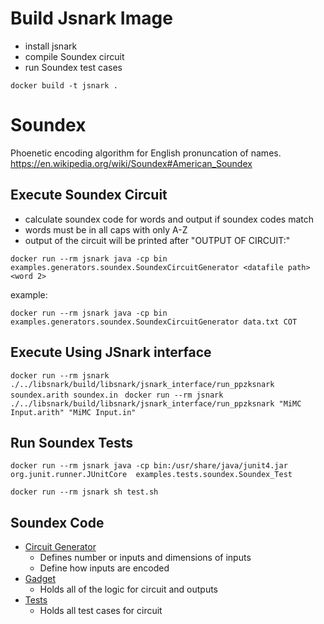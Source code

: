 # Build Jsnark Image
- install jsnark
- compile Soundex circuit
- run Soundex test cases

`docker build -t jsnark .`

# Soundex
Phoenetic encoding algorithm for English pronuncation of names.
https://en.wikipedia.org/wiki/Soundex#American_Soundex

## Execute Soundex Circuit
- calculate soundex code for words and output if soundex codes match
- words must be in all caps with only A-Z
- output of the circuit will be printed after "OUTPUT OF CIRCUIT:"

`docker run --rm jsnark java -cp bin examples.generators.soundex.SoundexCircuitGenerator <datafile path> <word 2>`

example:

`docker run --rm jsnark java -cp bin examples.generators.soundex.SoundexCircuitGenerator data.txt COT`

## Execute Using JSnark interface
`docker run --rm jsnark ./../libsnark/build/libsnark/jsnark_interface/run_ppzksnark soundex.arith soundex.in `
`docker run --rm jsnark ./../libsnark/build/libsnark/jsnark_interface/run_ppzksnark "MiMC Input.arith" "MiMC Input.in" `

## Run Soundex Tests

`docker run --rm jsnark java -cp bin:/usr/share/java/junit4.jar org.junit.runner.JUnitCore  examples.tests.soundex.Soundex_Test`

`docker run --rm jsnark sh test.sh`

## Soundex Code
- [Circuit Generator](soundex/SoundexCircuitGenerator.java)
  - Defines number or inputs and dimensions of inputs
  - Define how inputs are encoded
- [Gadget](soundex/SoundexGadget.java)
  - Holds all of the logic for circuit and outputs
- [Tests](soundex/Soundex_Test.java)
  - Holds all test cases for circuit
